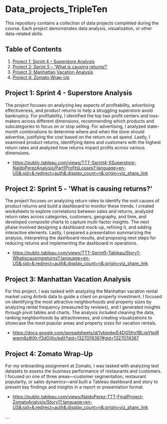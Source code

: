 # Data_projects_TripleTen

This repository contains a collection of data projects completed during the course. Each project demonstrates data analysis, visualization, or other data-related skills.

## Table of Contents
1. [Project 1: Sprint 4 – Superstore Analysis](#project-1-sprint-4--superstore-analysis)
2. [Project 2: Sprint 5 – 'What is causing returns?'](#project-2-sprint-5--what-is-causing-returns)
3. [Project 3: Manhattan Vacation Analysis](#project-3-another-analysis)
4. [Project 4: Zomato Wrap-Up](#project-4-another-analysis)

## Project 1: Sprint 4 - Superstore Analysis
The project focuses on analyzing key aspects of profitability, advertising effectiveness, and product returns to help a struggling superstore avoid bankruptcy. For profitability, I identified the top two profit centers and loss-makers across different dimensions, recommending which products and subcategories to focus on or stop selling. For advertising, I analyzed state-month combinations to determine where and when the store should advertise, justifying the cost based on the return on ad spend. Lastly, I examined product returns, identifying items and customers with the highest return rates and analyzed how returns impact profits across various dimensions.

- https://public.tableau.com/views/TTT-Sprint4-XSuperstore-NaldoPerezAnalysis/Part1ProfitsLosses?:language=en-US&:sid=&:redirect=auth&:display_count=n&:origin=viz_share_link

## Project 2: Sprint 5 - 'What is causing returns?'
The project focuses on analyzing return rates to identify the root causes of product returns and build a dashboard to monitor these trends. I created worksheets to explore correlations between sales and returns, analyzed return rates across categories, customers, geography, and time, and developed composite charts to capture multi-factor insights. The next phase involved designing a dashboard mock-up, refining it, and adding interactive elements. Lastly, I prepared a presentation summarizing the analysis, interpreting the dashboard results, and proposing next steps for reducing returns and implementing the dashboard in operations.

- https://public.tableau.com/views/TTT-Sprint5-Tableau/Story1-Whatiscausingreturns?:language=en-US&:sid=&:redirect=auth&:display_count=n&:origin=viz_share_link

## Project 3: Manhattan Vacation Analysis
For this project, I was tasked with analyzing the Manhattan vacation rental market using Airbnb data to guide a client on property investment. I focused on identifying the most attractive neighborhoods and property sizes by analyzing rental frequency (measured by reviews), and I generated insights through pivot tables and charts. The analysis included cleaning the data, ranking neighborhoods by attractiveness, and creating visualizations to showcase the most popular areas and property sizes for vacation rentals.

- https://docs.google.com/spreadsheets/d/1ybipdwiE4DG5fro1BLjipYtpjRwwm6z8tXr-f3dOjXo/edit?gid=1327074387#gid=1327074387

## Project 4: Zomato Wrap-Up
For my onboarding assignment at Zomato, I was tasked with analyzing test datasets to assess the business performance of restaurants and customers. I focused on one of three areas—customer segmentation, restaurant popularity, or sales dynamics—and built a Tableau dashboard and story to present key findings and insights in a report or presentation format.

- https://public.tableau.com/views/NaldoPerez-TTT-FinalProject-ZomatoAnalysis/Story1?:language=en-US&:sid=&:redirect=auth&:display_count=n&:origin=viz_share_link

...
